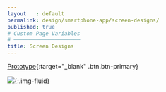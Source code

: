 ```yaml
---
layout   : default
permalink: design/smartphone-app/screen-designs/
published: true
# Custom Page Variables
# ─────────────────────
title: Screen Designs
---
```


[Prototype](https://xd.adobe.com/view/bfe20917-ad74-470d-74c8-145eb926e9af-c9d3/){:target="_blank" .btn.btn-primary}

![](../../../images/smartphone_visuals.png){:.img-fluid}